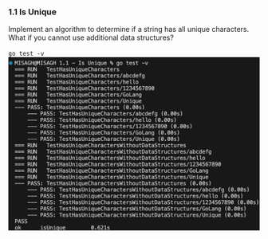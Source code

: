 ### 1.1 Is Unique
Implement an algorithm to determine if a string has all unique characters. What if you cannot use additional data structures?


`go test -v`
![Test Result](_testResult.png)